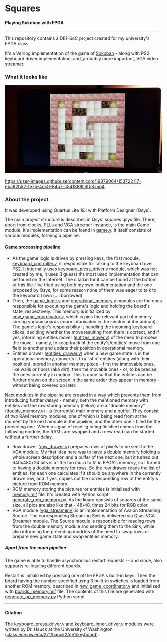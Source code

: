# Squares
#### Playing Sokoban with FPGA

--------------

This repository contains a DE1-SoC project created for my university's FPGA class.

It's a Verilog implementation of the game of [Sokoban](https://en.wikipedia.org/wiki/Sokoban) - along with PS2 keyboard driver implementation, and, probably more important, VGA video streamer.

### What it looks like
![board](docs/board.jpg)

https://user-images.githubusercontent.com/19879064/153722117-eba82b52-fe75-4dc9-8457-c541888b6fb8.mp4


### About the project 
It was developed using Quartus Lite 19.1 with Platform Designer (Qsys).

The main project structure is described in Qsys' squares.qsys file. There, apart from clocks, PLLs and VGA streamer instance, is the main Game module. It's implementation can be found in [game.v](game.v). It itself consists of various modules, forming a pipeline.

#### Game processing pipeline
* As the game logic is driven by pressing keys, the first module, [keyboard_controller.v](keyboard_controller.v), is responsible for talking to the keyboard over PS2. It internally uses [keyboard_press_driver.v](keyboard_press_driver.v) module, which was not created by me, it uses (I guess) the most used implementation that can be found on the Internet. The citation for it can be found at the bottom of this file. I've tried using both my own implementation and the one proposed by Qsys, for some reason none of them was eager to talk to the keyboard I own (...I borrowed).
* Then, the [game_logic.v](game_logic.v) and [operational_memory.v](operational_memory.v) modules are the ones responsible for executing the game's logic and holding the board's state, respectively. This memory is initialized by [new_game_coordinator.v](new_game_coordinator.v), which copies the relevant part of memory storing various boards (more information in the section at the bottom). The game's logic's responsibility is handling the incoming keyboard clicks, deciding whether the move resulting from them is correct, and if yes, informing entities mover ([entities_mover.v](entities_mover.v)) of the need to process the move - namely, to keep track of the entity's/entities' move from one field to another and update their position in operational memory.
* Entities drawer ([entities_drawer.v](entities_drawer.v)) when a new game state is in the operational memory, converts it to a list of entities (along with their position), stored in another memory piece - first the immovable ones, like walls or floors (aka dirt), then the movable ones - or, to be precise, the ones currently in motion. This is done so that the entities can be further drawn on the screen in the same order they appear in memory - without being covered up later.

Next modules in the pipeline are created in a way which prevents them from introducing further delays - namely, both the mentioned memory with entities and the row storing memory (below) are a "double memory" ([double_memory.v](double_memory.v)) - a (currently) main memory and a buffer. They consist of two RAM memory modules, one of which is being read from at the moment by the next module in the pipeline, and the other one - filled be the preceding one. When a signal of reading being finished comes from the following module, the RAMs are swapped and a new read can be started without a further delay.

* Row drawer ([row_drawer.v](row_drawer.v)) prepares rows of pixels to be sent to the VGA module. My first idea here was to have a double memory holding a whole screen description and a buffer of the next one, but it turned out 640x480x24 bits is a little too much to fit in FPGA's memory, so I turned to having a double memory for rows. So the row drawer reads the list of entities, for each one calculates if it should be anywhere in the currently drawn row, and if yes, copies out the corresponding row of the entity's picture from ROM memory.
* ROM memory storing the pictures for entities is initialized with [memory.mif](memory.mif) file. It's created with Python script [generate_rom_memory.py](generate_rom_memory.py). As the board consists of squares of the same size, all pics are also like that - 48x48, times 24 bits for RGB color.
* VGA module ([vga_streamer.v](vga_streamer.v)) is an implementation of Avalon Streaming Source. The corresponding Streaming Sink is delivered via Qsys VGA Streamer module. The Source module is responsible for reading rows from the double memory module and sending them to the Sink, while also informing the preceding modules of the need to swap rows or prepare new game state and swap entities memory.

##### Apart from the main pipeline
The game is able to handle asynchronous restart requests -- and since, also supports re-loading different boards. 

Restart is initialized by pressing one of the FPGA's built-in keys. Then the board having the number specified using 3 built-in switches is loaded from another ROM memory, described in [new_game_coordinator.v](new_game_coordinator.v) and initialized with [boards_memory.mif](boards_memory.mif) file. The contents of this file are generated with [generate_op_memory.py](generate_op_memory.py) Python script. 


------------
#### Citation
The [keyboard_press_driver.v](keyboard_press_driver.v) and [keyboard_inner_driver.v](keyboard_inner_driver.v) modules were written by Dr. Hauck at the University of Washington ([class.ece.uw.edu/271/hauck2/de1/keyboard](https://class.ece.uw.edu/271/hauck2/de1/keyboard)).
